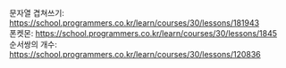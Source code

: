 문자열 겹쳐쓰기: https://school.programmers.co.kr/learn/courses/30/lessons/181943<br>
폰켓몬: https://school.programmers.co.kr/learn/courses/30/lessons/1845<br>
순서쌍의 개수: https://school.programmers.co.kr/learn/courses/30/lessons/120836<br>
